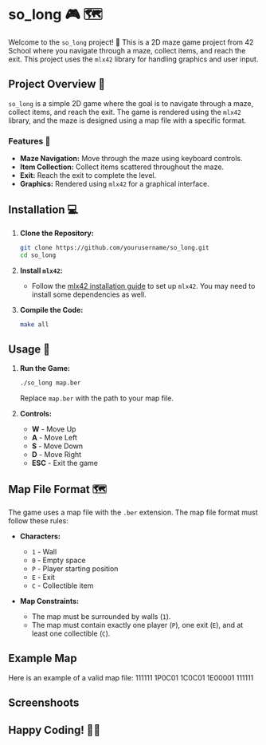 # so_long 🎮 🗺️

Welcome to the `so_long` project! 🚀 This is a 2D maze game project from 42 School where you navigate through a maze, collect items, and reach the exit. This project uses the `mlx42` library for handling graphics and user input.

## Project Overview 🌟

`so_long` is a simple 2D game where the goal is to navigate through a maze, collect items, and reach the exit. The game is rendered using the `mlx42` library, and the maze is designed using a map file with a specific format.

### Features 🔧

- **Maze Navigation:** Move through the maze using keyboard controls.
- **Item Collection:** Collect items scattered throughout the maze.
- **Exit:** Reach the exit to complete the level.
- **Graphics:** Rendered using `mlx42` for a graphical interface.

## Installation 💻

1. **Clone the Repository:**

    ```bash
    git clone https://github.com/yourusername/so_long.git
    cd so_long
    ```

2. **Install `mlx42`:**

   - Follow the [mlx42 installation guide](https://github.com/42School/minilibx42) to set up `mlx42`. You may need to install some dependencies as well.

3. **Compile the Code:**

    ```bash
    make all
    ```

## Usage 🚀

1. **Run the Game:**

    ```bash
    ./so_long map.ber
    ```

   Replace `map.ber` with the path to your map file.

2. **Controls:**

    - **W** - Move Up
    - **A** - Move Left
    - **S** - Move Down
    - **D** - Move Right
    - **ESC** - Exit the game

## Map File Format 🗺️

The game uses a map file with the `.ber` extension. The map file format must follow these rules:

- **Characters:**
  - `1` - Wall
  - `0` - Empty space
  - `P` - Player starting position
  - `E` - Exit
  - `C` - Collectible item

- **Map Constraints:**
  - The map must be surrounded by walls (`1`).
  - The map must contain exactly one player (`P`), one exit (`E`), and at least one collectible (`C`).

## Example Map

Here is an example of a valid map file:
111111
1P0C01
1C0C01
1E00001
111111

## Screenshoots

## Happy Coding! 🚀🎉


 
